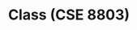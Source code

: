 ---
layout: project
title: "Class (CSE 8803)"
description: "Posts for the Materials Informatics class tought every Fall term in Goergia Tech."
header-img: "img/home-bg.jpg"
category: class
---